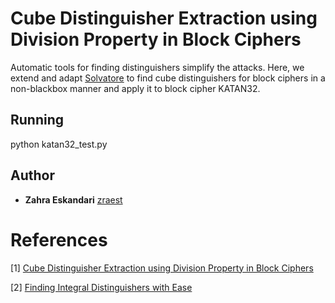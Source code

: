 # Cube Distinguisher Extraction using Division Property in Block Ciphers

Automatic tools for finding distinguishers simplify the attacks. Here, we extend and adapt [Solvatore](https://github.com/kste/solvatore) to find cube distinguishers for block ciphers in a non-blackbox manner and apply it to block cipher KATAN32.

## Running

python katan32_test.py

## Author

* **Zahra Eskandari** [zraest](https://github.com/zraestgithub)

# References

[1] [Cube Distinguisher Extraction using Division Property in Block Ciphers](https://github.com/zraestgithub/CubeAttack_DP)

[2] [Finding Integral Distinguishers with Ease](https://eprint.iacr.org/2018/688.pdf)
